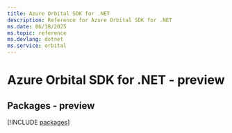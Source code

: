 ```yaml
---
title: Azure Orbital SDK for .NET
description: Reference for Azure Orbital SDK for .NET
ms.date: 06/18/2025
ms.topic: reference
ms.devlang: dotnet
ms.service: orbital
---
```

# Azure Orbital SDK for .NET - preview
## Packages - preview
[!INCLUDE [packages](orbital-index.md)]